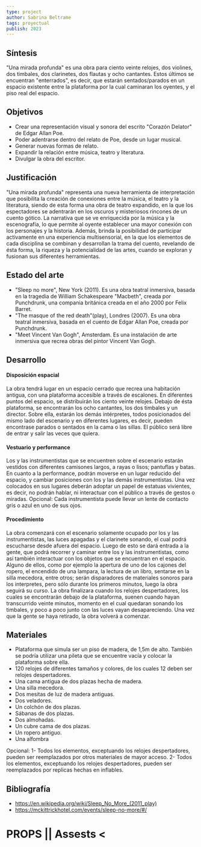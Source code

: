 ```yaml
---
type: project
author: Sabrina Beltrame
tags: proyectual
publish: 2023
---
```



## Síntesis

"Una mirada profunda" es una obra para ciento veinte relojes, dos violines, dos timbales, dos clarinetes, dos flautas y ocho cantantes. Estos últimos se encuentran "enterrados", es decir, que estarán sentados/parados en un espacio existente entre la plataforma por la cual caminaran los oyentes, y el piso real del espacio.  


## Objetivos

- Crear una representación visual y sonora del escrito "Corazón Delator" de Edgar Allan Poe.
- Poder adentrarse dentro del relato de Poe, desde un lugar musical. 
- Generar nuevas formas de relato.
- Expandir la relación entre música, teatro y literatura. 
- Divulgar la obra del escritor. 


## Justificación 

"Una mirada profunda" representa una nueva herramienta de interpretación que posibilita la creación de conexiones entre la música, el teatro y la literatura, siendo de esta forma una obra de teatro expandido, en la que los espectadores se adentrarán en los oscuros y misteriosos rincones de un cuento gótico.
La narrativa que se ve enriquecida por la música y la escenografía, lo que permite al oyente establecer una mayor conexión con los personajes y la historia. Además, brinda la posibilidad de participar activamente en una experiencia multisensorial, en la que los elementos de cada disciplina se combinan y desarrollan la trama del cuento, revelando de ésta forma, la riqueza y la potencialidad de las artes, cuando se exploran y fusionan sus diferentes herramientas.   



## Estado del arte

- "Sleep no more", New York (2011). Es una obra teatral inmersiva, basada en la tragedia de William Schakespeare   "Macbeth", creada por Punchdrunk, una compania británica creada en el año 2000 por Felix Barret. 
- "The masque of the red death"(play), Londres (2007). Es una obra teatral inmersiva, basada en el cuento de Edgar Allan Poe, creada por Punchdrunk.
- "Meet Vincent Van Gogh", Amsterdam. Es una instalación de arte inmersiva que recrea obras del pintor Vincent Van Gogh.

## Desarrollo

#### Disposición espacial

La obra tendrá lugar en un espacio cerrado que recrea una habitación antigua, con una plataforma accesible a través de escalones. En diferentes puntos del espacio, se distribuirán los ciento veinte relojes. Debajo de ésta plataforma, se encontrarán los ocho cantantes, los dos timbales y un director. Sobre ella, estarán los demás intérpretes, todos posicionados del mismo lado del escenario y en diferentes lugares, es decir, pueden encontrase parados o sentados en la cama o las sillas. 
El público será libre de entrar y salir las veces que quiera. 

#### Vestuario y performance

Los y las instrumentistas que se encuentren sobre el escenario estarán vestidos con diferentes camisones largos, a rayas o lisos; pantuflas y batas.  
En cuanto a la performance, podrán moverse en un lugar reducido del espacio, y cambiar posiciones con los y las demás instrumentistas. Una vez colocados en sus lugares deberán adoptar un papel de estatuas vivientes, es decir, no podrán hablar, ni interactuar con el público a través de gestos o miradas.
Opcional: Cada instrumentista puede llevar un lente de contacto gris o azul en uno de sus ojos. 

#### Procedimiento

La obra comenzará con el escenario solamente ocupado por los y las instrumentistas, las luces apagadas y el clarinete sonando, el cual podrá escucharse desde afuera del espacio. Luego de esto se dará entrada a la gente, que podrá recorrer y caminar entre los y las instrumentistas, como así también interactuar con los objetos que se encuentran en el espacio. Alguno de ellos, como por ejemplo la apertura de uno de los cajones del ropero, el encendido de una lampara, la lectura de un libro, sentarse en la silla mecedora, entre otros;  serán disparadores de materiales sonoros para los interpretes, pero sólo durante los primeros minutos, luego la obra seguirá su curso. 
La obra finalizara cuando los relojes despertadores, los cuales se encontrarán debajo de la plataforma, suenen cuando hayan transcurrido veinte minutos, momento en el cual quedaran sonando los timbales, y poco a poco junto con las luces vayan desapareciendo. Una vez que la gente se haya retirado, la obra volverá a comenzar.


## Materiales 

- Plataforma que simula ser un piso de madera, de 1,5m de alto. También se podría utilizar una pileta que se encuentre vacía y colocar la plataforma sobre ella. 
- 120 relojes de diferentes tamaños y colores, de los cuales 12 deben ser relojes despertadores.
- Una cama antigua de dos plazas hecha de madera.
- Una silla mecedora.
- Dos mesitas de luz de madera antiguas.
- Dos veladores.
- Un colchón de dos plazas.
- Sábanas de dos plazas.
- Dos almohadas.
- Un cubre cama de dos plazas. 
- Un ropero antiguo.
- Una alfombra

Opcional: 1- Todos los elementos, exceptuando los relojes despertadores, pueden ser reemplazados por otros materiales de mayor acceso.
2- Todos los elementos, exceptuando los relojes despertadores, pueden ser reemplazados por replicas hechas en inflables.

## Bibliografía

- https://en.wikipedia.org/wiki/Sleep_No_More_(2011_play)
- https://mckittrickhotel.com/events/sleep-no-more/#/

# PROPS || Assests <





